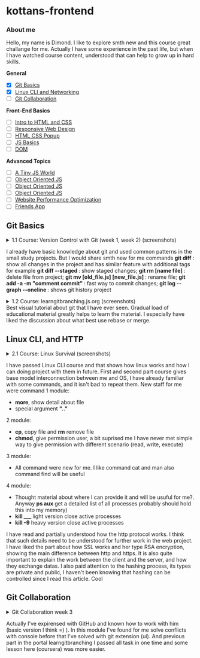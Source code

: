 # kottans-frontend
### About me 
Hello, my name is Dimond. I like to explore smth new and this course great challange for me. Actually I have some experience in the past life, but when I have watched course content, understood that can help to grow up in hard skills.

**General**
- [x] [Git Basics](#git-basics)
- [x] [Linux CLI and Networking](#linux-cli-and-networking)
- [ ] [Git Collaboration](#git-collaboration)

**Front-End Basics**
- [ ] [Intro to HTML and CSS](#intro-to-html-and-css)
- [ ] [Responsive Web Design](#responsive-web-design)
- [ ] [HTML CSS Popup](#html-css-popup)
- [ ] [JS Basics](#js-basics)
- [ ] [DOM](#dom)

**Advanced Topics**
- [ ] [A Tiny JS World](#a-tiny-js-world) 
- [ ] [Object Oriented JS](#object-oriented-js)
- [ ] [Object Oriented JS](#object-oriented-js)
- [ ] [Object Oriented JS](#mamory-pair-game)
- [ ] [Website Performance Optimization](#website-perfomanse)
- [ ] [Friends App](#friends-app)

## Git Basics
<details>
<summary>1.1 Course: Version Control with Git (week 1, week 2) (screenshots)</summary>
<img src="git-basics/1/git_basic_week_1_1.png">
<img src="git-basics/1/git_basic_week_1_2.png">
<img src="git-basics/1/git_basic_week_1_3.png">
<img src="git-basics/1/git_basic_week_2_3.png">
</details>

I already have basic knowledge about git and used common patterns in the small study projects. But I would share smth new for me commands <b> git diff </b> : show all changes in the project and has similar feature with additional tags for example <b> git diff --staged </b>: show staged changes; <b> git rm [name file] </b> : delete file from project; <b> git mv [old_file.js] [new_file.js] </b> : rename file; <b> git add -a -m "comment commit" </b> : fast way to commit changes; <b> git log --graph --oneline </b> : shows git history project


<details>
<summary>1.2 Course: learngitbranching.js.org (screenshots)</summary>
<img src="git-basics/2/git_basic_learngitbranching_1.png">
<img src="git-basics/2/git_basic_learngitbranching_2.png">
</details>
Best visual tutorial about git that I have ever seen. Gradual load of educational material greatly helps to learn the material. I especially have liked the discussion about what best use rebase or merge.

## Linux CLI, and HTTP
<details>
<summary>2.1 Course: Linux Survival (screenshots)</summary>
<img src="task_linux_cli/quiz1.png">
<img src="task_linux_cli/quiz2.png">
<img src="task_linux_cli/quiz3.png">
<img src="task_linux_cli/quiz4.png">
</details>

I have passed Linux CLI course and that shows how linux works and how I can doing project with them in future. First and second part course gives base model interconnection between me and OS, I have already familiar with some commands, and it isn't bad to repeat them. 
New staff for me were command
1 module:
<ul>
  <li>
    <b>more</b>, show detail about file
  </li>
  <li>
    special argument <b> ".." </b>
  </li>
</ul>

2 module:
<ul>
  <li>
    <b>cp</b>, copy file and <b>rm</b> remove file
  </li>
  <li>
    <b>chmod</b>, give permission user, a bit suprised me I have never met simple way to give permission with different scenario (read, write, execute) 
</ul>

3 module:
<ul>
  <li>
    All command were new for me. I like command cat and man also command find will be useful
  </li>
</ul>
4 module:
<ul>
  <li>
    Thought material about where I can provide it and will be usuful for me?. Anyway <b>ps aux</b> get a detailed list of all processes probably should hold this into my memory)
  </li>
  <li>
    <b>kill ___</b> light version close active processes
  </li>
  <li>
    <b>kill -9</b> heavy version close active processes
  </li>
</ul>

I have read and partially understood how the http protocol works. I think that such details need to be understood for further work in the web project. I have liked the part about how SSL works and her type RSA encryption, showing the main difference between http and https. It is also quite important to explain the work between the client and the server, and how they exchange datas. I also paid attention to the hashing process, its types are private and public, I haven't been knowing that hashing can be controlled since I read this article. Cool

## Git Collaboration

<details>
<summary>Git Collaboration week 3</summary>
<img src="git-collaboration/week3.png">
</details>

Actually I've expirensed with GitHub and known how to work with him (basic version I think =) ). In this module I've found for me solve conflicts with console before that I've solved with git extension (ui). And previous part in the portal learngitbranching I passed all task in one time and some lesson here (coursera) was more easier.
